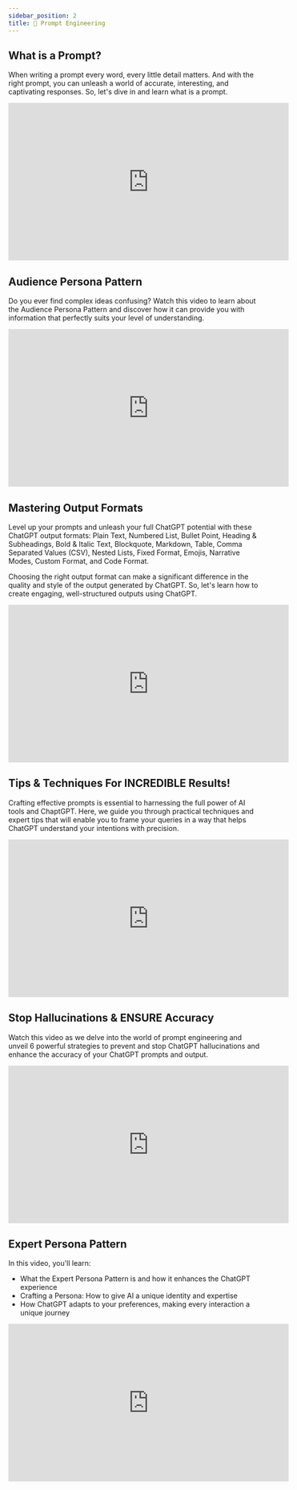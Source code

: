 ```yaml
---
sidebar_position: 2
title: 🤖 Prompt Engineering
---
```


## What is a Prompt?
When writing a prompt every word, every little detail matters. And with the right prompt, you can unleash a world of accurate, interesting, and captivating responses. So, let's dive in and learn what is a prompt. 

<iframe width="560" height="315" src="https://www.youtube.com/embed/nrwlErPdh1w?si=lXC6skMtkom1vJT0" title="YouTube video player" frameborder="0" allow="accelerometer; autoplay; clipboard-write; encrypted-media; gyroscope; picture-in-picture; web-share" referrerpolicy="strict-origin-when-cross-origin" allowfullscreen></iframe>

## Audience Persona Pattern
Do you ever find complex ideas confusing? Watch this video to learn about the Audience Persona Pattern and discover how it can provide you with information that perfectly suits your level of understanding. 

<iframe width="560" height="315" src="https://www.youtube.com/embed/F-W6nYJORgo?si=spTO0IU6ZD4RWlGl&amp;start=31" title="YouTube video player" frameborder="0" allow="accelerometer; autoplay; clipboard-write; encrypted-media; gyroscope; picture-in-picture; web-share" referrerpolicy="strict-origin-when-cross-origin" allowfullscreen></iframe>

## Mastering Output Formats
Level up your prompts and unleash your full ChatGPT potential with these ChatGPT output formats: Plain Text, Numbered List, Bullet Point, Heading & Subheadings, Bold & Italic Text, Blockquote, Markdown, Table, Comma Separated Values (CSV), Nested Lists, Fixed Format, Emojis, Narrative Modes, Custom Format, and Code Format. 

Choosing the right output format can make a significant difference in the quality and style of the output generated by ChatGPT. So, let's learn how to create engaging, well-structured outputs using ChatGPT.

<iframe width="560" height="315" src="https://www.youtube.com/embed/4_H78L9FYb8?si=B32odIMkvm0V8-8V&amp;start=16" title="YouTube video player" frameborder="0" allow="accelerometer; autoplay; clipboard-write; encrypted-media; gyroscope; picture-in-picture; web-share" referrerpolicy="strict-origin-when-cross-origin" allowfullscreen></iframe>

## Tips & Techniques For INCREDIBLE Results!
Crafting effective prompts is essential to harnessing the full power of AI tools and ChaptGPT. Here, we guide you through practical techniques and expert tips that will enable you to frame your queries in a way that helps ChatGPT understand your intentions with precision.

<iframe width="560" height="315" src="https://www.youtube.com/embed/rpShmHOtV7U?si=5z60eN4tvZwVH_s_&amp;start=15" title="YouTube video player" frameborder="0" allow="accelerometer; autoplay; clipboard-write; encrypted-media; gyroscope; picture-in-picture; web-share" referrerpolicy="strict-origin-when-cross-origin" allowfullscreen></iframe>

## Stop Hallucinations & ENSURE Accuracy
Watch this video as we delve into the world of prompt engineering and unveil 6 powerful strategies to prevent and stop ChatGPT hallucinations and enhance the accuracy of your ChatGPT prompts and output.

<iframe width="560" height="315" src="https://www.youtube.com/embed/jPr_svCH7Gw?si=3IYhUxeuQ5g7TVDw&amp;start=22" title="YouTube video player" frameborder="0" allow="accelerometer; autoplay; clipboard-write; encrypted-media; gyroscope; picture-in-picture; web-share" referrerpolicy="strict-origin-when-cross-origin" allowfullscreen></iframe>

## Expert Persona Pattern
In this video, you'll learn:
* What the Expert Persona Pattern is and how it enhances the ChatGPT experience
* Crafting a Persona: How to give AI a unique identity and expertise
* How ChatGPT adapts to your preferences, making every interaction a unique journey

<iframe width="560" height="315" src="https://www.youtube.com/embed/dpmu4vlaFUY?si=qKEWvG0h56pIbx2h&amp;start=22" title="YouTube video player" frameborder="0" allow="accelerometer; autoplay; clipboard-write; encrypted-media; gyroscope; picture-in-picture; web-share" referrerpolicy="strict-origin-when-cross-origin" allowfullscreen></iframe>